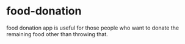 # food-donation
food donation app is useful for those people who want to donate the remaining food other than throwing that.
